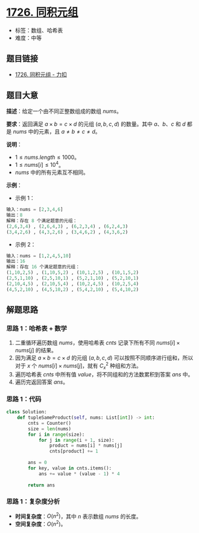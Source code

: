 # [1726. 同积元组](https://leetcode.cn/problems/tuple-with-same-product/)

- 标签：数组、哈希表
- 难度：中等

## 题目链接

- [1726. 同积元组 - 力扣](https://leetcode.cn/problems/tuple-with-same-product/)

## 题目大意

**描述**：给定一个由不同正整数组成的数组 $nums$。

**要求**：返回满足 $a \times b = c \times d$ 的元组 $(a, b, c, d)$ 的数量。其中 $a$、$b$、$c$ 和 $d$ 都是 $nums$ 中的元素，且 $a \ne b \ne c \ne d$。

**说明**：

- $1 \le nums.length \le 1000$。
- $1 \le nums[i] \le 10^4$。
- $nums$ 中的所有元素互不相同。

**示例**：

- 示例 1：

```python
输入：nums = [2,3,4,6]
输出：8
解释：存在 8 个满足题意的元组：
(2,6,3,4) , (2,6,4,3) , (6,2,3,4) , (6,2,4,3)
(3,4,2,6) , (4,3,2,6) , (3,4,6,2) , (4,3,6,2)
```

- 示例 2：

```python
输入：nums = [1,2,4,5,10]
输出：16
解释：存在 16 个满足题意的元组：
(1,10,2,5) , (1,10,5,2) , (10,1,2,5) , (10,1,5,2)
(2,5,1,10) , (2,5,10,1) , (5,2,1,10) , (5,2,10,1)
(2,10,4,5) , (2,10,5,4) , (10,2,4,5) , (10,2,5,4)
(4,5,2,10) , (4,5,10,2) , (5,4,2,10) , (5,4,10,2)
```

## 解题思路

### 思路 1：哈希表 + 数学

1. 二重循环遍历数组 $nums$，使用哈希表 $cnts$ 记录下所有不同 $nums[i] \times nums[j]$ 的结果。
2. 因为满足 $a \times b = c \times d$ 的元组 $(a, b, c, d)$ 可以按照不同顺序进行组和，所以对于 $x$ 个 $nums[i] \times nums[j]$，就有 $C_x^2$ 种组和方法。
3. 遍历哈希表 $cnts$ 中所有值 $value$，将不同组和的方法数累积到答案 $ans$ 中。
4. 遍历完返回答案 $ans$。

### 思路 1：代码

```Python
class Solution:
    def tupleSameProduct(self, nums: List[int]) -> int:
        cnts = Counter()
        size = len(nums)
        for i in range(size):
            for j in range(i + 1, size):
                product = nums[i] * nums[j]
                cnts[product] += 1
        
        ans = 0
        for key, value in cnts.items():
            ans += value * (value - 1) * 4
        
        return ans
```

### 思路 1：复杂度分析

- **时间复杂度**：$O(n^2)$，其中 $n$ 表示数组 $nums$ 的长度。
- **空间复杂度**：$O(n^2)$。

